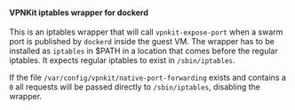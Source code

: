 #### VPNKit iptables wrapper for dockerd

This is an iptables wrapper that will call `vpnkit-expose-port` when a swarm port is published by `dockerd` inside the guest VM. The wrapper has to be installed as `iptables` in $PATH in a location that comes before the regular iptables. It expects regular iptables to exist in `/sbin/iptables`.

If the file `/var/config/vpnkit/native-port-forwarding` exists and contains a `0` all requests will be passed directly to `/sbin/iptables`, disabling the wrapper.


